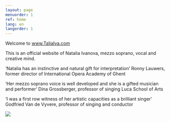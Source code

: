 ```yaml
---
layout: page
menuorder: 1
ref: home
lang: en
langorder: 1
---
```

Welcome to www.TaliaIva.com

This is an official website of Natalia Ivanova, mezzo soprano, vocal and creative mind.

‘Natalia has an instinctive and natural gift for interpretation’ Ronny Lauwers, former director of International Opera Academy of Ghent

‘Her mezzo soprano voice is well developed and she is a gifted musician and performer’ Dina Grossberger, professor of singing Luca School of Arts

‘I was a first row witness of her artistic capacities as a brilliant singer’ Godfried Van de Vyvere, professor of singing and conductor



![](assets/DSC_1762.jpg)
